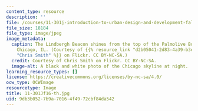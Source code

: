 ```yaml
---
content_type: resource
description: ''
file: /courses/11-301j-introduction-to-urban-design-and-development-fall-2016/9db3b0527b9a70164f4972cbf84da542_11-301Jf16-th.jpg
file_size: 18184
file_type: image/jpeg
image_metadata:
  caption: The Lindbergh Beacon shines from the top of the Palmolive Building in downtown
    Chicago, IL. (Courtesy of {{% resource_link "d2b05041-2d83-4a39-b3e1-7c2cd8aa703d"
    "Chris Smith" %}} on Flickr. CC BY-NC-SA.)
  credit: Courtesy of Chris Smith on Flickr. CC BY-NC-SA.
  image-alt: A black and white photo of the Chicago skyline at night.
learning_resource_types: []
license: https://creativecommons.org/licenses/by-nc-sa/4.0/
ocw_type: OCWImage
resourcetype: Image
title: 11-301Jf16-th.jpg
uid: 9db3b052-7b9a-7016-4f49-72cbf84da542
---
```

